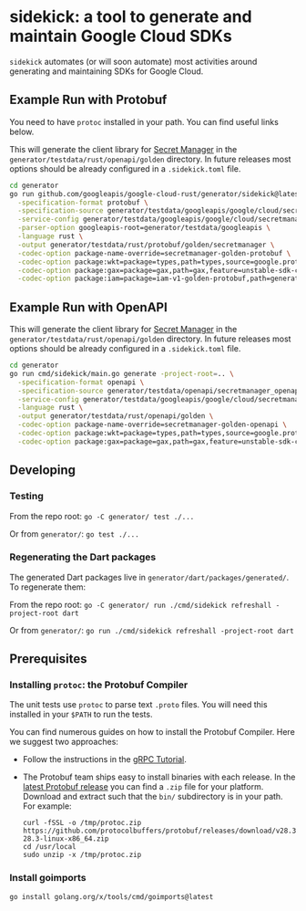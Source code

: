 # sidekick: a tool to generate and maintain Google Cloud SDKs

`sidekick` automates (or will soon automate) most activities around generating
and maintaining SDKs for Google Cloud.

## Example Run with Protobuf

You need to have `protoc` installed in your path. You can find useful links
below.

This will generate the client library for [Secret Manager] in the
`generator/testdata/rust/openapi/golden` directory. In future releases most
options should be already configured in a `.sidekick.toml` file.

```bash
cd generator
go run github.com/googleapis/google-cloud-rust/generator/sidekick@latest generate -project-root=.. \
  -specification-format protobuf \
  -specification-source generator/testdata/googleapis/google/cloud/secretmanager/v1 \
  -service-config generator/testdata/googleapis/google/cloud/secretmanager/v1/secretmanager_v1.yaml \
  -parser-option googleapis-root=generator/testdata/googleapis \
  -language rust \
  -output generator/testdata/rust/protobuf/golden/secretmanager \
  -codec-option package-name-override=secretmanager-golden-protobuf \
  -codec-option package:wkt=package=types,path=types,source=google.protobuf \
  -codec-option package:gax=package=gax,path=gax,feature=unstable-sdk-client \
  -codec-option package:iam=package=iam-v1-golden-protobuf,path=generator/testdata/rust/protobuf/golden/iam/v1,source=google.iam.v1
```

## Example Run with OpenAPI

This will generate the client library for [Secret Manager] in the
`generator/testdata/rust/openapi/golden` directory. In future releases most
options should be already configured in a `.sidekick.toml` file.

```bash
cd generator
go run cmd/sidekick/main.go generate -project-root=.. \
  -specification-format openapi \
  -specification-source generator/testdata/openapi/secretmanager_openapi_v1.json \
  -service-config generator/testdata/googleapis/google/cloud/secretmanager/v1/secretmanager_v1.yaml \
  -language rust \
  -output generator/testdata/rust/openapi/golden \
  -codec-option package-name-override=secretmanager-golden-openapi \
  -codec-option package:wkt=package=types,path=types,source=google.protobuf \
  -codec-option package:gax=package=gax,path=gax,feature=unstable-sdk-client
```

## Developing

### Testing

From the repo root: `go -C generator/ test ./...`

Or from `generator/`: `go test ./...`

### Regenerating the Dart packages

The generated Dart packages live in `generator/dart/packages/generated/`. To
regenerate them:

From the repo root: `go -C generator/ run ./cmd/sidekick refreshall -project-root dart`

Or from `generator/`: `go run ./cmd/sidekick refreshall -project-root dart`

## Prerequisites

### Installing `protoc`: the Protobuf Compiler

The unit tests use `protoc` to parse text `.proto` files. You will need this
installed in your `$PATH` to run the tests.

You can find numerous guides on how to install the Protobuf Compiler. Here
we suggest two approaches:

- Follow the instructions in the [gRPC Tutorial].

- The Protobuf team ships easy to install binaries with each release. In the
  [latest Protobuf release][protobuf-latest] you can find a `.zip` file for
  your platform. Download and extract such that the `bin/` subdirectory is in
  your path. For example:

  ```shell
  curl -fSSL -o /tmp/protoc.zip https://github.com/protocolbuffers/protobuf/releases/download/v28.3/protoc-28.3-linux-x86_64.zip
  cd /usr/local
  sudo unzip -x /tmp/protoc.zip
  ```

### Install goimports

```shell
go install golang.org/x/tools/cmd/goimports@latest
```

[grpc tutorial]: https://grpc.io/docs/protoc-installation/
[protobuf-latest]: https://github.com/protocolbuffers/protobuf/releases/latest
[secret manager]: https://cloud.google.com/secret-manager/
